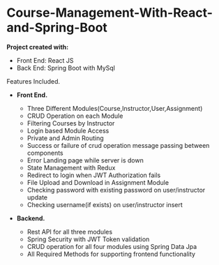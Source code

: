 # Course-Management-With-React-and-Spring-Boot
<b>Project created with:</b>
<ul>
<li>Front End: React JS</>
<li>Back End: Spring Boot with MySql</li>
</ul>
Features Included.
<ul>
<div>
<li><b>Front End.</b></li>
<ul>
  <li>Three Different Modules(Course,Instructor,User,Assignment)</li>
  <li>CRUD Operation on each Module</li>
  <li>Filtering Courses by Instructor</li>
  <li>Login based Module Access</li>
  <li>Private and Admin Routing</li>
  <li>Success or failure of crud operation message passing between components</li>
  <li>Error Landing page while server is down</li>
  <li>State Management with Redux</li>
  <li>Redirect to login when JWT Authorization fails</li>
  <li>File Upload and Download in Assignment Module</li>
  <li>Checking password with existing password on user/instructor update</li>
  <li>Checking username(if exists) on user/instructor insert</li>
  <ul/>
  </div>
  <div>
 <li><b>Backend.</b></li>
  <ul>
  <li>Rest API for all three modules</li>
  <li>Spring Security with JWT Token validation</li>
  <li>CRUD operation for all four modules using Spring Data Jpa</li>
    <li>All Required Methods for supporting frontend functionality</li>
  <ul/>
  </ul>
  </div>
  
 
